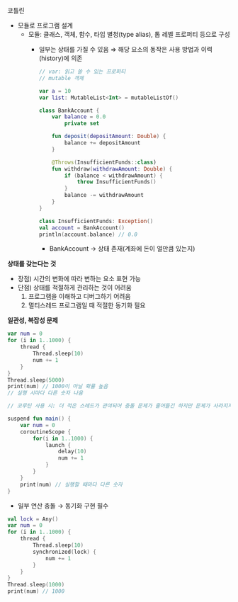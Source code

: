 코틀린

- 모듈로 프로그램 설계
    - 모듈: 클래스, 객체, 함수, 타입 별청(type alias), 톱 레벨 프로퍼티 등으로 구성
        - 일부는 상태를 가질 수 있음 ⇒ 해당 요소의 동작은 사용 방법과 이력(history)에 의존
            
            ```kotlin
            // var: 읽고 쓸 수 있는 프로퍼티
            // mutable 객체
            
            var a = 10
            var list: MutableList<Int> = mutableListOf()
            ```
            
            ```kotlin
            class BankAccount {
            	var balance = 0.0
            		private set
            
            	fun deposit(depositAmount: Double) {
            		balance += depositAmount
            	}
            
            	@Throws(InsufficientFunds::class)
            	fun withdraw(withdrawAmount: Double) {
            		if (balance < withdrawAmount) {
            			throw InsufficientFunds()
            		}
            		balance -= withdrawAmount
            	}
            }
            
            class InsufficientFunds: Exception()
            val account = BankAccount()
            println(account.balance) // 0.0
            ```
            
            - BankAccount → 상태 존재(계좌에 돈이 얼만큼 있는지)

**상태를 갖는다는 것**

- 장점) 시간의 변화에 따라 변하는 요소 표현 가능
- 단점) 상태를 적절하게 관리하는 것이 어려움
    1. 프로그램을 이해하고 디버그하기 어려움
    2. 멀티스레드 프로그램일 때 적절한 동기화 필요

**일관성, 복잡성 문제**

```kotlin
var num = 0
for (i in 1..1000) {
	thread {
		Thread.sleep(10)
		num += 1
	}
}
Thread.sleep(5000)
print(num) // 1000이 아닐 확률 높음
// 실행 시마다 다른 숫자 나옴
```

```kotlin
// 코루틴 사용 시: 더 적은 스레드가 관여되어 충돌 문제가 줄어들긴 하지만 문제가 사라지지는 않음

suspend fun main() {
	var num = 0
	coroutineScope {
		for(i in 1..1000) {
			launch {
				delay(10)
				num += 1
			}
		}
	}
	print(num) // 실행할 때마다 다른 숫자
}
```

- 일부 연산 충돌 → 동기화 구현 필수

```kotlin
val lock = Any()
var num = 0
for (i in 1..1000) {
	thread {
		Thread.sleep(10)
		synchronized(lock) {
			num += 1
		}
	}
}
Thread.sleep(1000)
print(num) // 1000
```

